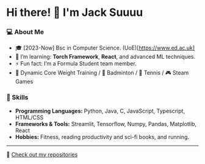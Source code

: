 # Hi there! 👋 I'm Jack Suuuu

### 💻 About Me
- 🎓 [2023-Now] Bsc in Computer Science. (UoE)[https://www.ed.ac.uk]
- 🌱 I’m learning: **Torch Framework**, **React**, and advanced ML techniques.
- ⚡  Fun fact: I’m a Formula Student team member.
- 💪 Dynamic Core Weight Training / 🏸 Badminton / 🎾 Tennis / 🎮 Steam Games

### 🚀 Skills
- **Programming Languages:** Python, Java, C, JavaScript, Typescript, HTML/CSS
- **Frameworks & Tools:** Streamlit, Tensorflow, Numpy, Pandas, Matplotlib, React
- **Hobbies:** Fitness, reading productivity and sci-fi books, and running.

---

📝 [Check out my repositories](https://github.com/JackSuuu?tab=repositories)
